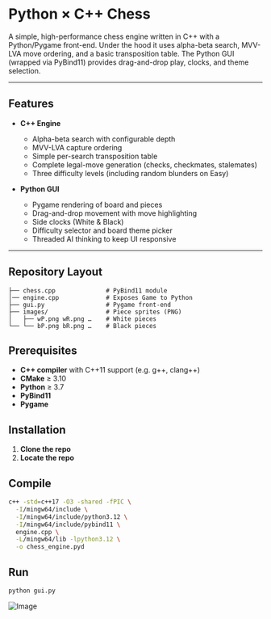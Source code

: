 # Python × C++ Chess

A simple, high-performance chess engine written in C++ with a Python/Pygame front-end. Under the hood it uses alpha-beta search, MVV-LVA move ordering, and a basic transposition table. The Python GUI (wrapped via PyBind11) provides drag-and-drop play, clocks, and theme selection.

---

## Features

- **C++ Engine**  
  - Alpha-beta search with configurable depth  
  - MVV-LVA capture ordering  
  - Simple per-search transposition table  
  - Complete legal-move generation (checks, checkmates, stalemates)  
  - Three difficulty levels (including random blunders on Easy)

- **Python GUI**  
  - Pygame rendering of board and pieces  
  - Drag-and-drop movement with move highlighting  
  - Side clocks (White & Black)  
  - Difficulty selector and board theme picker  
  - Threaded AI thinking to keep UI responsive

---

## Repository Layout

```text
├── chess.cpp              # PyBind11 module
│── engine.cpp             # Exposes Game to Python
├── gui.py                 # Pygame front-end
├── images/                # Piece sprites (PNG)
│   ├── wP.png wR.png …    # White pieces
└── └── bP.png bR.png …    # Black pieces
```
## Prerequisites

- **C++ compiler** with C++11 support (e.g. g++, clang++)  
- **CMake** ≥ 3.10  
- **Python** ≥ 3.7  
- **PyBind11**  
- **Pygame**  

## Installation

1. **Clone the repo**
2. **Locate the repo**

## Compile
```bash
c++ -std=c++17 -O3 -shared -fPIC \
  -I/mingw64/include \
  -I/mingw64/include/python3.12 \
  -I/mingw64/include/pybind11 \
  engine.cpp \
  -L/mingw64/lib -lpython3.12 \
  -o chess_engine.pyd
```
## Run 
```bash
python gui.py
```
![Image](https://github.com/user-attachments/assets/bdb0cc5d-bebb-4a59-bc14-41416dfa04ab)


